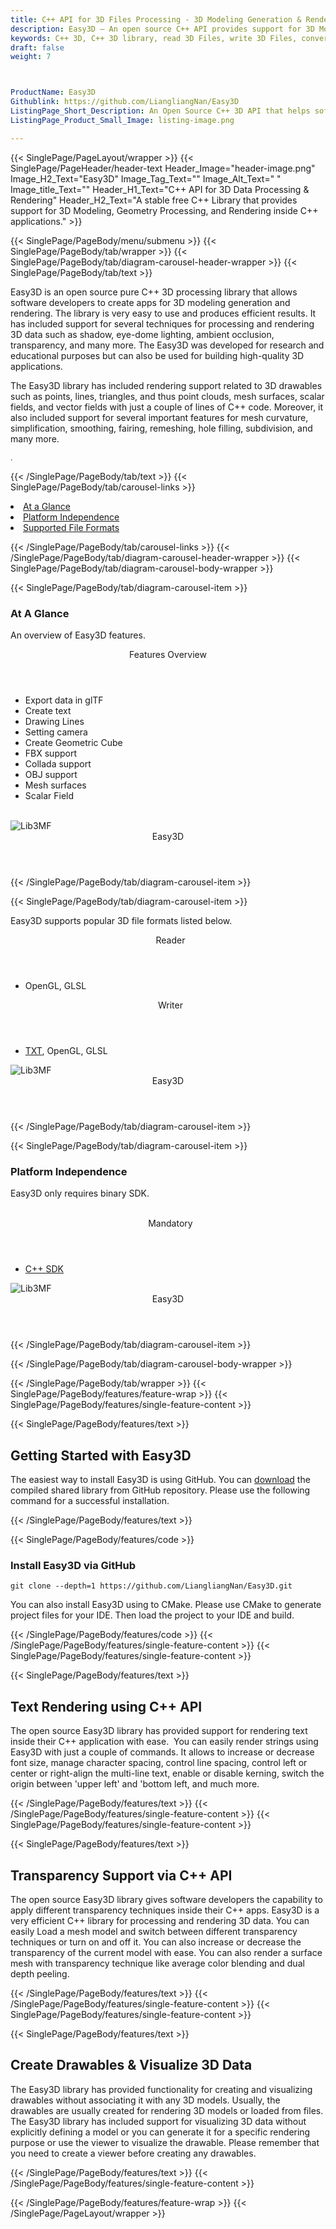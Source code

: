 ```yaml
---
title: C++ API for 3D Files Processing - 3D Modeling Generation & Rendering
description: Easy3D – An open source C++ API provides support for 3D Modeling generation, Geometry Processing, and Rendering via C++ library.
keywords: C++ 3D, C++ 3D library, read 3D Files, write 3D Files, convert 3D Files, Open Source 3D library, Render 3D files, Open Source Cpp Library, render 3D WebGL, 3D Modeling creation, read 3D Files Rendering, 3D Files Processing
draft: false
weight: 7



ProductName: Easy3D  
Githublink: https://github.com/LiangliangNan/Easy3D
ListingPage_Short_Description: An Open Source C++ 3D API that helps software developers to create apps for 3D modeling generation and rendering.
ListingPage_Product_Small_Image: listing-image.png 

---
```


{{< SinglePage/PageLayout/wrapper >}}
{{< SinglePage/PageHeader/header-text
Header_Image="header-image.png"
Image_H2_Text="Easy3D"
Image_Tag_Text=""
Image_Alt_Text=" "
Image_title_Text=""
Header_H1_Text="C++ API for 3D Data Processing & Rendering"
Header_H2_Text="A stable free C++ Library that provides support for 3D Modeling, Geometry Processing, and Rendering inside C++ applications." >}}

{{< SinglePage/PageBody/menu/submenu >}}
{{< SinglePage/PageBody/tab/wrapper >}}
{{< SinglePage/PageBody/tab/diagram-carousel-header-wrapper >}}
{{< SinglePage/PageBody/tab/text >}}



<p>Easy3D is an open source pure C++ 3D processing library that allows software developers to create apps for 3D modeling generation and rendering. The library is very easy to use and produces efficient results. It has included support for several techniques for processing and rendering 3D data such as shadow, eye-dome lighting, ambient occlusion, transparency, and many more. The Easy3D was developed for research and educational purposes but can also be used for building high-quality 3D applications.</p>
<p>The Easy3D library has included rendering support related to 3D drawables such as points, lines, triangles, and thus point clouds, mesh surfaces, scalar fields, and vector fields with just a couple of lines of C++ code. Moreover, it also included support for several important features for mesh curvature, simplification, smoothing, fairing, remeshing, hole filling, subdivision, and many more.</p>
<p><span style="font-size: 12.16px;">.</span></p>

{{< /SinglePage/PageBody/tab/text >}}
{{< SinglePage/PageBody/tab/carousel-links >}}

<li data-target="#diagramcarousel" data-slide-to="0"><a href="#">At a Glance</a></li>
<li data-target="#diagramcarousel" data-slide-to="2"><a href="#">Platform Independence</a></li>
<li data-target="#diagramcarousel" data-slide-to="1"><a class="activetab" href="#">Supported File Formats</a></li>


{{< /SinglePage/PageBody/tab/carousel-links >}}
{{< /SinglePage/PageBody/tab/diagram-carousel-header-wrapper >}}
{{< SinglePage/PageBody/tab/diagram-carousel-body-wrapper >}}

{{< SinglePage/PageBody/tab/diagram-carousel-item >}}
<h3>At A Glance</h3>
<p>An overview of Easy3D features.</p>
<div class="diagram1 d1-poi">
<div class="d1-row">
<div class="d1-col d1-right"><header>Features Overview</header>
<ul>
<li>Export data in glTF</li>
<li>Create text</li>
<li>Drawing Lines</li>
<li>Setting camera</li>
<li>Create Geometric Cube</li>
<li>FBX support</li>
<li>Collada support</li>
<li>OBJ support</li>
<li>Mesh surfaces</li>
<li>Scalar Field</li>
</ul>
</div>
<!--/left-->
<div class="d1-col d1-right"> </div>
</div>
<div class="d1-logo"><img class="bg-white" src='listing-image.png' alt="Lib3MF"><header>Easy3D</header><footer><small></small></footer></div>
<!--/logo--></div>
<!--/diagram1-->
{{< /SinglePage/PageBody/tab/diagram-carousel-item >}}

{{< SinglePage/PageBody/tab/diagram-carousel-item >}}
<p>Easy3D supports popular 3D file formats listed below.</p>
<div class="diagram1 d2  d1-poi">
<div class="d1-row">
<div class="d1-col d1-left"><header><i class="fa fa-arrows-v "> </i> Reader</header>
<ul>
<li>OpenGL, GLSL</li>
</ul>
</div>
<!--/left-->
<div class="d1-col d1-right"><header><i class="fa  fa-long-arrow-down"> </i> Writer</header>
<ul>
<li><a href="https://docs.fileformat.com/word-processing/txt/">TXT</a>, OpenGL, GLSL</li>
</ul>
</div>
<!--/right--></div>
<!--/row-->
<div class="d1-logo"><img class="bg-white" src='listing-image.png' alt="Lib3MF"><header>Easy3D</header><footer><small></small></footer></div>
<!--/logo--></div>
<!--/diagram2-->
{{< /SinglePage/PageBody/tab/diagram-carousel-item >}}

{{< SinglePage/PageBody/tab/diagram-carousel-item >}}
<h3>Platform Independence</h3>
<p>Easy3D only requires binary SDK.</p>
<div class="diagram1 d1-poi">
<div class="d1-row">
<div class="d1-col d1-left"> </div>
<div class="d1-col d1-right"><header><i class="fa fa-cubes"> </i> Mandatory</header>
<ul>
<li><a href="https://github.com/3MFConsortium/lib3mf/releases">C++ SDK</a></li>
</ul>
</div>
<!--/left
<div class="d1-col d1-right">&nbsp;</div> --> <!--/right--></div>
<!--/row-->
<div class="d1-logo"><img class="bg-white" src='listing-image.png' alt="Lib3MF"><header>Easy3D</header><footer><small></small></footer></div>
<!--/logo--></div>
<!--/diagram2 -->
{{< /SinglePage/PageBody/tab/diagram-carousel-item >}}

{{< /SinglePage/PageBody/tab/diagram-carousel-body-wrapper >}}

{{< /SinglePage/PageBody/tab/wrapper >}}
{{< SinglePage/PageBody/features/feature-wrap >}}
{{< SinglePage/PageBody/features/single-feature-content >}}

{{< SinglePage/PageBody/features/text >}}
<h2 class="h2title">Getting Started with Easy3D</h2>
<p>The easiest way to install Easy3D is using GitHub. You can <a href="https://github.com/LiangliangNan/Easy3D/archive/master.zip">download</a> the compiled shared library from GitHub repository. Please use the following command for a successful installation. </p>
{{< /SinglePage/PageBody/features/text >}}

{{< SinglePage/PageBody/features/code >}}
<h3><strong>Install Easy3D via GitHub</strong></h3>
<pre><code class="html">git clone --depth=1 https://github.com/LiangliangNan/Easy3D.git </code></pre>

<p>You can also install Easy3D using to CMake. Please use CMake to generate project files for your IDE. Then load the project to your IDE and build.</p>

{{< /SinglePage/PageBody/features/code >}}
{{< /SinglePage/PageBody/features/single-feature-content >}}
{{< SinglePage/PageBody/features/single-feature-content >}}

{{< SinglePage/PageBody/features/text >}}
<h2 class="h2title">Text Rendering using C++ API</h2>
<p>The open source Easy3D library has provided support for rendering text inside their C++ application with ease.  You can easily render strings using Easy3D with just a couple of commands. It allows to increase or decrease font size, manage character spacing, control line spacing, control left or center or right-align the multi-line text, enable or disable kerning, switch the origin between 'upper left' and 'bottom left, and much more.</p>

{{< /SinglePage/PageBody/features/text >}}
{{< /SinglePage/PageBody/features/single-feature-content >}}
{{< SinglePage/PageBody/features/single-feature-content >}}

{{< SinglePage/PageBody/features/text >}}
<h2 class="h2title">Transparency Support via C++ API</h2>
<p>The open source Easy3D library gives software developers the capability to apply different transparency techniques inside their C++ apps. Easy3D is a very efficient C++ library for processing and rendering 3D data. You can easily Load a mesh model and switch between different transparency techniques or turn on and off it. You can also increase or decrease the transparency of the current model with ease. You can also render a surface mesh with transparency technique like average color blending and dual depth peeling.</p>

{{< /SinglePage/PageBody/features/text >}}
{{< /SinglePage/PageBody/features/single-feature-content >}}
{{< SinglePage/PageBody/features/single-feature-content >}}

{{< SinglePage/PageBody/features/text >}}
<h2 class="h2title">Create Drawables & Visualize 3D Data</h2>
<p>The Easy3D library has provided functionality for creating and visualizing drawables without associating it with any 3D models. Usually, the drawables are usually created for rendering 3D models or loaded from files. The Easy3D library has included support for visualizing 3D data without explicitly defining a model or you can generate it for a specific rendering purpose or use the viewer to visualize the drawable. Please remember that you need to create a viewer before creating any drawables.</p>

{{< /SinglePage/PageBody/features/text >}}
{{< /SinglePage/PageBody/features/single-feature-content >}}

{{< /SinglePage/PageBody/features/feature-wrap >}}
{{< /SinglePage/PageLayout/wrapper >}}